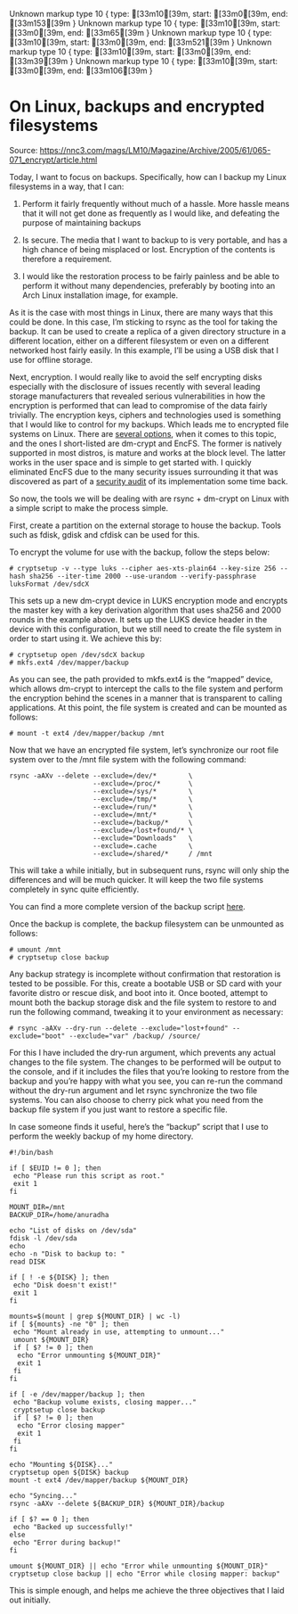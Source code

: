 Unknown markup type 10 { type: [33m10[39m, start: [33m0[39m, end: [33m153[39m }
Unknown markup type 10 { type: [33m10[39m, start: [33m0[39m, end: [33m65[39m }
Unknown markup type 10 { type: [33m10[39m, start: [33m0[39m, end: [33m521[39m }
Unknown markup type 10 { type: [33m10[39m, start: [33m0[39m, end: [33m39[39m }
Unknown markup type 10 { type: [33m10[39m, start: [33m0[39m, end: [33m106[39m }

# On Linux, backups and encrypted filesystems

Source: https://nnc3.com/mags/LM10/Magazine/Archive/2005/61/065-071_encrypt/article.html

Today, I want to focus on backups. Specifically, how can I backup my Linux filesystems in a way, that I can:

1. Perform it fairly frequently without much of a hassle. More hassle means that it will not get done as frequently as I would like, and defeating the purpose of maintaining backups

1. Is secure. The media that I want to backup to is very portable, and has a high chance of being misplaced or lost. Encryption of the contents is therefore a requirement.

1. I would like the restoration process to be fairly painless and be able to perform it without many dependencies, preferably by booting into an Arch Linux installation image, for example.

As it is the case with most things in Linux, there are many ways that this could be done. In this case, I’m sticking to rsync as the tool for taking the backup. It can be used to create a replica of a given directory structure in a different location, either on a different filesystem or even on a different networked host fairly easily. In this example, I’ll be using a USB disk that I use for offline storage.

Next, encryption. I would really like to avoid the self encrypting disks especially with the disclosure of issues recently with several leading storage manufacturers that revealed serious vulnerabilities in how the encryption is performed that can lead to compromise of the data fairly trivially. The encryption keys, ciphers and technologies used is something that I would like to control for my backups. Which leads me to encrypted file systems on Linux. There are [several options](https://wiki.archlinux.org/index.php/disk_encryption), when it comes to this topic, and the ones I short-listed are dm-crypt and EncFS. The former is natively supported in most distros, is mature and works at the block level. The latter works in the user space and is simple to get started with. I quickly eliminated EncFS due to the many security issues surrounding it that was discovered as part of a [security audit](https://defuse.ca/audits/encfs.htm) of its implementation some time back.

So now, the tools we will be dealing with are rsync + dm-crypt on Linux with a simple script to make the process simple.

First, create a partition on the external storage to house the backup. Tools such as fdisk, gdisk and cfdisk can be used for this.

To encrypt the volume for use with the backup, follow the steps below:

    # cryptsetup -v --type luks --cipher aes-xts-plain64 --key-size 256 --hash sha256 --iter-time 2000 --use-urandom --verify-passphrase luksFormat /dev/sdcX

This sets up a new dm-crypt device in LUKS encryption mode and encrypts the master key with a key derivation algorithm that uses sha256 and 2000 rounds in the example above. It sets up the LUKS device header in the device with this configuration, but we still need to create the file system in order to start using it. We achieve this by:

    # cryptsetup open /dev/sdcX backup
    # mkfs.ext4 /dev/mapper/backup

As you can see, the path provided to mkfs.ext4 is the “mapped” device, which allows dm-crypt to intercept the calls to the file system and perform the encryption behind the scenes in a manner that is transparent to calling applications. At this point, the file system is created and can be mounted as follows:

    # mount -t ext4 /dev/mapper/backup /mnt

Now that we have an encrypted file system, let’s synchronize our root file system over to the /mnt file system with the following command:

    rsync -aAXv --delete --exclude=/dev/*        \
                         --exclude=/proc/*       \
                         --exclude=/sys/*        \
                         --exclude=/tmp/*        \
                         --exclude=/run/*        \
                         --exclude=/mnt/*        \
                         --exclude=/backup/*     \
                         --exclude=/lost+found/* \
                         --exclude="Downloads"   \
                         --exclude=.cache        \
                         --exclude=/shared/*     / /mnt

This will take a while initially, but in subsequent runs, rsync will only ship the differences and will be much quicker. It will keep the two file systems completely in sync quite efficiently.

You can find a more complete version of the backup script [here](https://github.com/aweeraman/arch_linux/blob/master/scripts/backup).

Once the backup is complete, the backup filesystem can be unmounted as follows:

    # umount /mnt
    # cryptsetup close backup

Any backup strategy is incomplete without confirmation that restoration is tested to be possible. For this, create a bootable USB or SD card with your favorite distro or rescue disk, and boot into it. Once booted, attempt to mount both the backup storage disk and the file system to restore to and run the following command, tweaking it to your environment as necessary:

    # rsync -aAXv --dry-run --delete --exclude="lost+found" --exclude="boot" --exclude="var" /backup/ /source/

For this I have included the dry-run argument, which prevents any actual changes to the file system. The changes to be performed will be output to the console, and if it includes the files that you’re looking to restore from the backup and you’re happy with what you see, you can re-run the command without the dry-run argument and let rsync synchronize the two file systems. You can also choose to cherry pick what you need from the backup file system if you just want to restore a specific file.

In case someone finds it useful, here’s the “backup” script that I use to perform the weekly backup of my home directory.

    #!/bin/bash

    if [ $EUID != 0 ]; then
     echo "Please run this script as root."
     exit 1
    fi

    MOUNT_DIR=/mnt
    BACKUP_DIR=/home/anuradha

    echo "List of disks on /dev/sda"
    fdisk -l /dev/sda
    echo
    echo -n "Disk to backup to: "
    read DISK

    if [ ! -e ${DISK} ]; then
     echo "Disk doesn't exist!"
     exit 1
    fi

    mounts=$(mount | grep ${MOUNT_DIR} | wc -l)
    if [ ${mounts} -ne "0" ]; then
     echo "Mount already in use, attempting to unmount..."
     umount ${MOUNT_DIR}
     if [ $? != 0 ]; then
      echo "Error unmounting ${MOUNT_DIR}"
      exit 1
     fi
    fi

    if [ -e /dev/mapper/backup ]; then
     echo "Backup volume exists, closing mapper..."
     cryptsetup close backup
     if [ $? != 0 ]; then
      echo "Error closing mapper"
      exit 1
     fi
    fi

    echo "Mounting ${DISK}..."
    cryptsetup open ${DISK} backup
    mount -t ext4 /dev/mapper/backup ${MOUNT_DIR}

    echo "Syncing..."
    rsync -aAXv --delete ${BACKUP_DIR} ${MOUNT_DIR}/backup

    if [ $? == 0 ]; then
     echo "Backed up successfully!"
    else
     echo "Error during backup!"
    fi

    umount ${MOUNT_DIR} || echo "Error while unmounting ${MOUNT_DIR}"
    cryptsetup close backup || echo "Error while closing mapper: backup"

This is simple enough, and helps me achieve the three objectives that I laid out initially.
